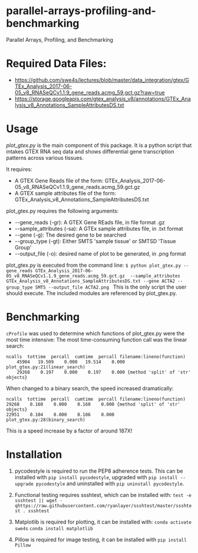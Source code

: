 # parallel-arrays-profiling-and-benchmarking
Parallel Arrays, Profiling, and Benchmarking

# Required Data Files:
- https://github.com/swe4s/lectures/blob/master/data_integration/gtex/GTEx_Analysis_2017-06-05_v8_RNASeQCv1.1.9_gene_reads.acmg_59.gct.gz?raw=true
- https://storage.googleapis.com/gtex_analysis_v8/annotations/GTEx_Analysis_v8_Annotations_SampleAttributesDS.txt


# Usage
*plot_gtex.py* is the main component of this package. It is a python script that
intakes GTEX RNA seq data and shows differential gene transcription patterns
across various tissues.

It requires:
- A GTEX Gene Reads file of the form: GTEx_Analysis_2017-06-05_v8_RNASeQCv1.1.9_gene_reads.acmg_59.gct.gz
- A GTEX sample attributes file of the form: GTEx_Analysis_v8_Annotations_SampleAttributesDS.txt

plot_gtex.py requires the following arguments:
- --gene_reads (-gr): A GTEX Gene REads file, in file format .gz
- --sample_attributes (-sa): A GTEx sample attributes file, in .txt format
- --gene (-g): The desired gene to be searched
- --group_type (-gt): Either SMTS 'sample tissue' or SMTSD 'Tissue Group'
- --output_file (-o): desired name of plot to be generated, in .png format

plot_gtex.py is executed from the command line:
`$ python plot_gtex.py --gene_reads GTEx_Analysis_2017-06-05_v8_RNASeQCv1.1.9_gene_reads.acmg_59.gct.gz  --sample_attributes GTEx_Analysis_v8_Annotations_SampleAttributesDS.txt --gene ACTA2 --group_type SMTS --output_file ACTA2.png
`
This is the only script the user should execute. The included modules are referenced
by plot_gtex.py.

# Benchmarking
`cProfile` was used to determine which functions of plot_gtex.py were the most time intensive:
The most time-consuming function call was the linear search:
```
ncalls  tottime  percall  cumtime  percall filename:lineno(function)
    45904   19.509    0.000   19.514    0.000 plot_gtex.py:21(linear_search)
    29268    0.197    0.000    0.197    0.000 {method 'split' of 'str' objects}
```
When changed to a binary search, the speed increased dramatically:
```
ncalls  tottime  percall  cumtime  percall filename:lineno(function)
29268    0.160    0.000    0.160    0.000 {method 'split' of 'str' objects}
22951    0.104    0.000    0.106    0.000 plot_gtex.py:28(binary_search)
```
This is a speed increase by a factor of around 187X!

# Installation
1. pycodestyle is required to run the PEP8 adherence tests. This can be installed
with `pip install pycodestyle`, upgraded with `pip install --upgrade pycodestyle`
and uninstalled with `pip uninstall pycodestyle`.

2. Functional testing requires ssshtest, which can be installed with:
`test -e ssshtest || wget -qhttps://raw.githubusercontent.com/ryanlayer/ssshtest/master/ssshtest . ssshtest`

3. Matplotlib is required for plotting, it can be installed with:
`conda activate swe4s`
`conda install matplotlib`

4. Pillow is required for image testing, it can be installed with
`pip install Pillow`
